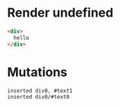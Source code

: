# Render undefined
```html
<div>
  hello
</div>
```

# Mutations
```
inserted div0, #text1
inserted div0/#text0
```